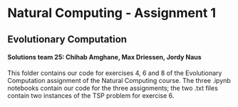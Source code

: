 # Natural Computing - Assignment 1
## Evolutionary Computation
#### Solutions team 25: Chihab Amghane, Max Driessen, Jordy Naus

This folder contains our code for exercises 4, 6 and 8 of the Evolutionary Computation assignment of the Natural Computing course. The three .ipynb notebooks contain our code for the three assignments; the two .txt files contain two instances of the TSP problem for exercise 6.